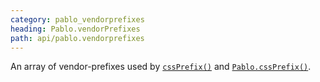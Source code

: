 ```yaml
---
category: pablo_vendorprefixes
heading: Pablo.vendorPrefixes
path: api/pablo.vendorprefixes
---
```


An array of vendor-prefixes used by [`cssPrefix()`](/api/cssPrefix/) and [`Pablo.cssPrefix()`](/api/Pablo.cssPrefix/).
